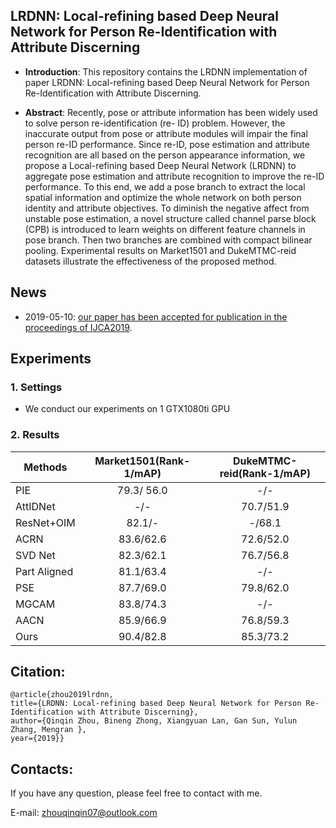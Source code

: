 ## LRDNN: Local-refining based Deep Neural Network for Person Re-Identification with Attribute Discerning

* **Introduction**: This repository contains the LRDNN implementation of paper LRDNN: Local-refining based Deep Neural Network for Person Re-Identification with Attribute Discerning.

* **Abstract**: Recently, pose or attribute information has been widely used to solve person re-identification (re-
ID) problem. However, the inaccurate output from pose or attribute modules will impair the final person re-ID performance. Since re-ID, pose estimation and attribute recognition are all based on the person appearance information, we propose a Local-refining based Deep Neural Network (LRDNN) to aggregate pose estimation and attribute recognition to improve the re-ID performance. To this end, we add a pose branch to extract the local spatial information and optimize the whole network on both person identity and attribute objectives. To diminish the negative affect from unstable pose estimation, a novel structure called channel parse block (CPB) is introduced to learn weights on different feature channels in pose branch. Then two branches are combined with compact bilinear pooling. Experimental results on Market1501 and DukeMTMC-reid datasets illustrate the effectiveness of the proposed method.


## News
* 2019-05-10: [our paper has been accepted for publication in the proceedings of IJCA2019](https://www.ijcai19.org/accepted-papers.html).

## Experiments

### 1. Settings
* We conduct our experiments on 1 GTX1080ti GPU

### 2. Results
| Methods      | Market1501(Rank-1/mAP) | DukeMTMC-reid(Rank-1/mAP)|
| -------------|:-------------:| :-----:|
| PIE          | 79.3/ 56.0| -/-  |
| AttIDNet     | -/-   |   70.7/51.9|
| ResNet+OIM   | 82.1/- | -/68.1 |
| ACRN         |83.6/62.6|72.6/52.0|
| SVD Net      |82.3/62.1 |76.7/56.8|
| Part Aligned |81.1/63.4| -/-|
| PSE          |87.7/69.0 |79.8/62.0|
| MGCAM        |83.8/74.3| -/-|
| AACN         |85.9/66.9 |76.8/59.3|
| Ours         |90.4/82.8 |85.3/73.2|




## Citation: 
```
@article{zhou2019lrdnn,
title={LRDNN: Local-refining based Deep Neural Network for Person Re-Identification with Attribute Discerning},
author={Qinqin Zhou, Bineng Zhong, Xiangyuan Lan, Gan Sun, Yulun Zhang, Mengran },
year={2019}}
```

## Contacts: 
If you have any question, please feel free to contact with me.

E-mail: zhouqinqin07@outlook.com

